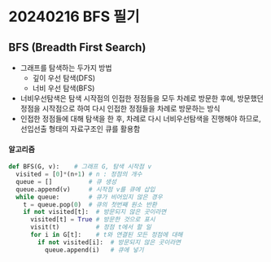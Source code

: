 # 20240216 BFS 필기

## BFS (Breadth First Search)
- 그래프를 탐색하는 두가지 방법
  - 깊이 우선 탐색(DFS)
  - 너비 우선 탐색(BFS)
- 너비우선탐색은 탐색 시작점의 인접한 정점들을 모두 차례로 방문한 후에, 방문했던 정점을 시작점으로 하여 다시 인접한 정점들을 차례로 방문하는 방식
- 인접한 정점들에 대해 탐색을 한 후, 차례로 다시 너비우선탐색을 진행해야 하므로, 선입선출 형태의 자료구조인 큐를 활용함

#### 알고리즘

```python
def BFS(G, v):    # 그래프 G, 탐색 시작점 v
  visited = [0]*(n+1) # n : 정점의 개수
  queue = []          # 큐 생성
  queue.append(v)     # 시작점 v를 큐에 삽입
  while queue:        # 큐가 비어있지 않은 경우
    t = queue.pop(0)  # 큐의 첫번째 원소 반환
    if not visited[t]:  # 방문되지 않은 곳이라면
      visited[t] = True # 방문한 것으로 표시
      visit(t)          # 정점 t에서 할 일
      for i in G[t]:    # t와 연결된 모든 정점에 대해
        if not visited[i]:  # 방문되지 않은 곳이라면
          queue.append(i)   # 큐에 넣기
```

